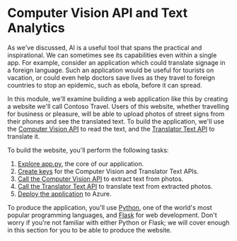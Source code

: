# Computer Vision API and Text Analytics

As we've discussed, AI is a useful tool that spans the practical and inspirational. We can sometimes see its capabilities even within a single app. For example, consider an application which could translate signage in a foreign language. Such an application would be useful for tourists on vacation, or could even help doctors save lives as they travel to foreign countries to stop an epidemic, such as ebola, before it can spread.

In this module, we'll examine building a web application like this by creating a website we'll call Contoso Travel. Users of this website, whether travelling for business or pleasure, will be able to upload photos of street signs from their phones and see the translated text. To build the application, we'll use the [Computer Vision API](https://azure.microsoft.com/services/cognitive-services/computer-vision/) to read the text, and the [Translator Text API](https://azure.microsoft.com/services/cognitive-services/translator-text-api/) to translate it.

To build the website, you'll perform the following tasks:

1. [Explore app.py](./explore-app-py.md), the core of our application.
2. [Create keys](./create-azure-resources.md) for the Computer Vision and Translator Text APIs.
3. [Call the Computer Vision API](./computer-vision.md) to extract text from photos.
4. [Call the Translator Text API](./translator.md) to translate text from extracted photos.
5. [Deploy the application](./deploy.md) to Azure.

To produce the application, you'll use [Python](https://python.org), one of the world's most popular programming languages, and [Flask](http://flask.pocoo.org/) for web development. Don't worry if you're not familiar with either Python or Flask; we will cover enough in this section for you to be able to produce the website.
